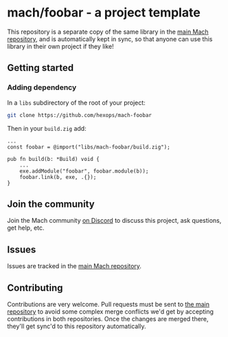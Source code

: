# mach/foobar - a project template

This repository is a separate copy of the same library in the [main Mach repository](https://github.com/hexops/mach), and is automatically kept in sync, so that anyone can use this library in their own project if they like!

## Getting started

### Adding dependency

In a `libs` subdirectory of the root of your project:

```sh
git clone https://github.com/hexops/mach-foobar
```

Then in your `build.zig` add:

```zig
...
const foobar = @import("libs/mach-foobar/build.zig");

pub fn build(b: *Build) void {
    ...
    exe.addModule("foobar", foobar.module(b));
    foobar.link(b, exe, .{});
}
```

## Join the community

Join the Mach community [on Discord](https://discord.gg/XNG3NZgCqp) to discuss this project, ask questions, get help, etc.

## Issues

Issues are tracked in the [main Mach repository](https://github.com/hexops/mach/issues?q=is%3Aissue+is%3Aopen+label%3Afoobar).

## Contributing

Contributions are very welcome. Pull requests must be sent to [the main repository](https://github.com/hexops/mach/tree/main/libs/foobar) to avoid some complex merge conflicts we'd get by accepting contributions in both repositories. Once the changes are merged there, they'll get sync'd to this repository automatically.

